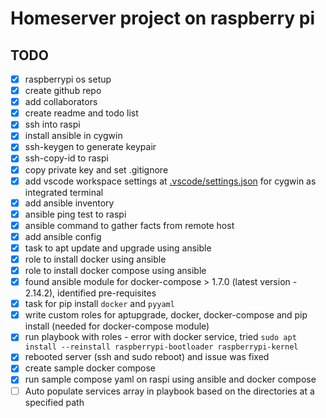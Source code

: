 # Homeserver project on raspberry pi

## TODO

- [x] raspberrypi os setup
- [x] create github repo
- [x] add collaborators
- [x] create readme and todo list
- [x] ssh into raspi
- [x] install ansible in cygwin
- [x] ssh-keygen to generate keypair
- [x] ssh-copy-id to raspi
- [x] copy private key and set .gitignore
- [x] add vscode workspace settings at [.vscode/settings.json](.vscode/settings.json) for cygwin as integrated terminal
- [x] add ansible inventory
- [x] ansible ping test to raspi
- [x] ansible command to gather facts from remote host
- [x] add ansible config
- [x] task to apt update and upgrade using ansible
- [x] role to install docker using ansible
- [x] role to install docker compose using ansible
- [x] found ansible module for docker-compose > 1.7.0 (latest version - 2.14.2), identified pre-requisites
- [x] task for pip install `docker` and `pyyaml`
- [x] write custom roles for aptupgrade, docker, docker-compose and pip install (needed for docker-compose module)
- [x] run playbook with roles - error with docker service, tried `sudo apt install --reinstall raspberrypi-bootloader raspberrypi-kernel`
- [x] rebooted server (ssh and sudo reboot) and issue was fixed
- [x] create sample docker compose
- [x] run sample compose yaml on raspi using ansible and docker compose
- [ ] Auto populate services array in playbook based on the directories at a specified path
